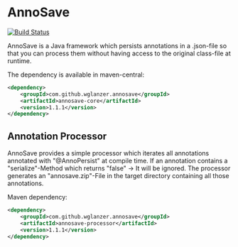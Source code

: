 # AnnoSave 
[![Build Status](https://travis-ci.org/wglanzer/annosave.svg?branch=master)](https://travis-ci.org/wglanzer/annosave)

AnnoSave is a Java framework which persists annotations in a .json-file so that you can process them without having access to the original class-file at runtime.

The dependency is available in maven-central:
 ```xml
 <dependency>
     <groupId>com.github.wglanzer.annosave</groupId>
     <artifactId>annosave-core</artifactId>
     <version>1.1.1</version>
 </dependency>
 ````
 
 ## Annotation Processor
 AnnoSave provides a simple processor which iterates all annotations annotated with "@AnnoPersist" at compile time.
 If an annotation contains a "serialize"-Method which returns "false" -> It will be ignored.
 The processor generates an "annosave.zip"-File in the target directory containing all those annotations.
 

 Maven dependency:
  ```xml
  <dependency>
      <groupId>com.github.wglanzer.annosave</groupId>
      <artifactId>annosave-processor</artifactId>
      <version>1.1.1</version>
  </dependency>
  ````